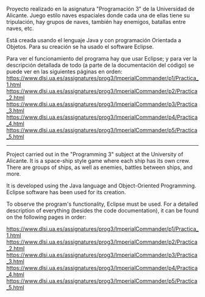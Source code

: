 Proyecto realizado en la asignatura "Programación 3" de la Universidad de Alicante. Juego estilo naves espaciales donde cada una de ellas tiene su tripulación, hay grupos de naves, también hay enemigos, batallas entre naves, etc.  

Está creada usando el lenguaje Java y con programación Orientada a Objetos. Para su creación se ha usado el software Eclipse.  

Para ver el funcionamiento del programa hay que usar Eclipse; y para ver la descripción detallada de todo (a parte de la documentación del código) se puede ver en las siguientes páginas en orden:  
https://www.dlsi.ua.es/assignatures/prog3/ImperialCommander/p1/Practica_1.html
https://www.dlsi.ua.es/assignatures/prog3/ImperialCommander/p2/Practica_2.html
https://www.dlsi.ua.es/assignatures/prog3/ImperialCommander/p3/Practica_3.html
https://www.dlsi.ua.es/assignatures/prog3/ImperialCommander/p4/Practica_4.html
https://www.dlsi.ua.es/assignatures/prog3/ImperialCommander/p5/Practica_5.html

------------------------------------------------------------------------------

Project carried out in the "Programming 3" subject at the University of Alicante. It is a space-ship style game where each ship has its own crew. There are groups of ships, as well as enemies, battles between ships, and more.

It is developed using the Java language and Object-Oriented Programming. Eclipse software has been used for its creation.

To observe the program's functionality, Eclipse must be used. For a detailed description of everything (besides the code documentation), it can be found on the following pages in order:

https://www.dlsi.ua.es/assignatures/prog3/ImperialCommander/p1/Practica_1.html
https://www.dlsi.ua.es/assignatures/prog3/ImperialCommander/p2/Practica_2.html
https://www.dlsi.ua.es/assignatures/prog3/ImperialCommander/p3/Practica_3.html
https://www.dlsi.ua.es/assignatures/prog3/ImperialCommander/p4/Practica_4.html
https://www.dlsi.ua.es/assignatures/prog3/ImperialCommander/p5/Practica_5.html